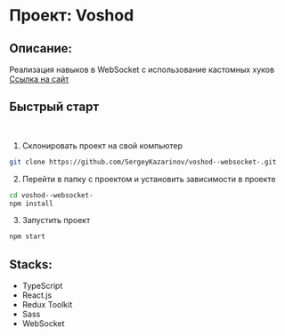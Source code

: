# Проект: Voshod

## Описание:

Реализация навыков в WebSocket с использование кастомных хуков
[Ссылка на сайт](https://sergeykazarinov.github.io/voshod--websocket-/)

## Быстрый старт

<br />

1. Склонировать проект на свой компьютер

```bash
git clone https://github.com/SergeyKazarinov/voshod--websocket-.git
```

2. Перейти в папку с проектом и установить зависимости в проекте

```bash
cd voshod--websocket-
npm install
```

3. Запустить проект

```bash
npm start
```

## Stacks:

- TypeScript
- React.js
- Redux Toolkit
- Sass
- WebSocket
